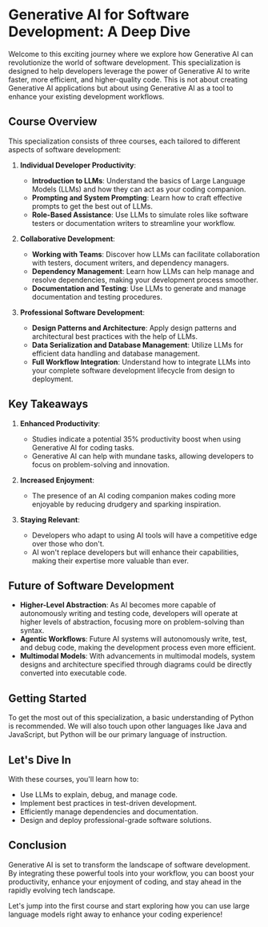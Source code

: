 # Generative AI for Software Development: A Deep Dive

Welcome to this exciting journey where we explore how Generative AI can revolutionize the world of software development. This specialization is designed to help developers leverage the power of Generative AI to write faster, more efficient, and higher-quality code. This is not about creating Generative AI applications but about using Generative AI as a tool to enhance your existing development workflows.

## Course Overview

This specialization consists of three courses, each tailored to different aspects of software development:

1. **Individual Developer Productivity**:

   - **Introduction to LLMs**: Understand the basics of Large Language Models (LLMs) and how they can act as your coding companion.
   - **Prompting and System Prompting**: Learn how to craft effective prompts to get the best out of LLMs.
   - **Role-Based Assistance**: Use LLMs to simulate roles like software testers or documentation writers to streamline your workflow.

1. **Collaborative Development**:

   - **Working with Teams**: Discover how LLMs can facilitate collaboration with testers, document writers, and dependency managers.
   - **Dependency Management**: Learn how LLMs can help manage and resolve dependencies, making your development process smoother.
   - **Documentation and Testing**: Use LLMs to generate and manage documentation and testing procedures.

1. **Professional Software Development**:

   - **Design Patterns and Architecture**: Apply design patterns and architectural best practices with the help of LLMs.
   - **Data Serialization and Database Management**: Utilize LLMs for efficient data handling and database management.
   - **Full Workflow Integration**: Understand how to integrate LLMs into your complete software development lifecycle from design to deployment.

## Key Takeaways

1. **Enhanced Productivity**:

   - Studies indicate a potential 35% productivity boost when using Generative AI for coding tasks.
   - Generative AI can help with mundane tasks, allowing developers to focus on problem-solving and innovation.

1. **Increased Enjoyment**:

   - The presence of an AI coding companion makes coding more enjoyable by reducing drudgery and sparking inspiration.

1. **Staying Relevant**:

   - Developers who adapt to using AI tools will have a competitive edge over those who don't.
   - AI won't replace developers but will enhance their capabilities, making their expertise more valuable than ever.

## Future of Software Development

- **Higher-Level Abstraction**: As AI becomes more capable of autonomously writing and testing code, developers will operate at higher levels of abstraction, focusing more on problem-solving than syntax.
- **Agentic Workflows**: Future AI systems will autonomously write, test, and debug code, making the development process even more efficient.
- **Multimodal Models**: With advancements in multimodal models, system designs and architecture specified through diagrams could be directly converted into executable code.

## Getting Started

To get the most out of this specialization, a basic understanding of Python is recommended. We will also touch upon other languages like Java and JavaScript, but Python will be our primary language of instruction.

## Let's Dive In

With these courses, you'll learn how to:

- Use LLMs to explain, debug, and manage code.
- Implement best practices in test-driven development.
- Efficiently manage dependencies and documentation.
- Design and deploy professional-grade software solutions.

## Conclusion

Generative AI is set to transform the landscape of software development. By integrating these powerful tools into your workflow, you can boost your productivity, enhance your enjoyment of coding, and stay ahead in the rapidly evolving tech landscape.

Let's jump into the first course and start exploring how you can use large language models right away to enhance your coding experience!
